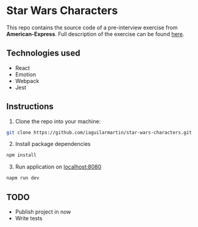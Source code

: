 # Star Wars Characters

This repo contains the source code of a pre-interview exercise from
**American-Express**. Full description of the exercise can be found
[here](https://gist.github.com/mkivanova/d2dab98922e5727cd4470c5d05696975).

## Technologies used

- React
- Emotion
- Webpack
- Jest

## Instructions

1. Clone the repo into your machine:

```bash
git clone https://github.com/iaguilarmartin/star-wars-characters.git

```

2. Install package dependencies

```bash
npm install
```

3. Run application on [localhost:8080](http://localhost:8080/)

```bash
napm run dev
```

## TODO

- Publish project in now
- Write tests
